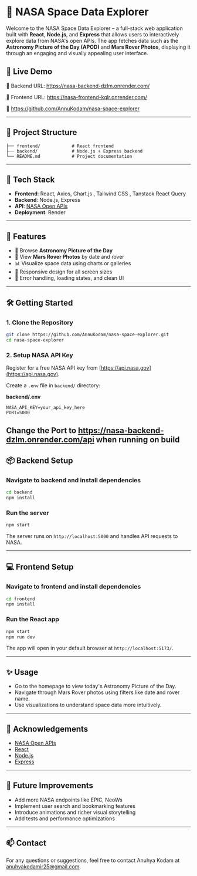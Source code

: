 # 🚀 NASA Space Data Explorer

Welcome to the NASA Space Data Explorer – a full-stack web application built with **React**, **Node.js**, and **Express** that allows users to interactively explore data from NASA's open APIs. The app fetches data such as the **Astronomy Picture of the Day (APOD)** and **Mars Rover Photos**, displaying it through an engaging and visually appealing user interface.

## 🌌 Live Demo

🔗 Backend URL: https://nasa-backend-dzlm.onrender.com/

🔗 Frontend URL: https://nasa-frontend-kqlr.onrender.com/

🔗 https://github.com/AnnuKodam/nasa-space-explorer

---

## 📁 Project Structure

```
├── frontend/            # React frontend
├── backend/             # Node.js + Express backend
└── README.md            # Project documentation
```

---

## 🧰 Tech Stack

- **Frontend**: React, Axios, Chart.js , Tailwind CSS , Tanstack React Query
- **Backend**: Node.js, Express
- **API**: [NASA Open APIs](https://api.nasa.gov/)
- **Deployment**: Render

---

## 🚀 Features

- 🌠 Browse **Astronomy Picture of the Day**
- 🤖 View **Mars Rover Photos** by date and rover
- 📊 Visualize space data using charts or galleries
- 🧭 Responsive design for all screen sizes
- 🧪 Error handling, loading states, and clean UI

---

## 🛠️ Getting Started

### 1. Clone the Repository

```bash
git clone https://github.com/AnnuKodam/nasa-space-explorer.git
cd nasa-space-explorer
```

### 2. Setup NASA API Key

Register for a free NASA API key from [https://api.nasa.gov](https://api.nasa.gov).

Create a `.env` file in `backend/` directory:

**backend/.env**

```
NASA_API_KEY=your_api_key_here
PORT=5000
```

## Change the Port to https://nasa-backend-dzlm.onrender.com/api when running on build

## 📦 Backend Setup

### Navigate to backend and install dependencies

```bash
cd backend
npm install
```

### Run the server

```bash
npm start
```

The server runs on `http://localhost:5000` and handles API requests to NASA.

---

## 💻 Frontend Setup

### Navigate to frontend and install dependencies

```bash
cd frontend
npm install
```

### Run the React app

```bash
npm start
npm run dev
```

The app will open in your default browser at `http://localhost:5173/`.

---

## ✨ Usage

- Go to the homepage to view today's Astronomy Picture of the Day.
- Navigate through Mars Rover photos using filters like date and rover name.
- Use visualizations to understand space data more intuitively.

---

## 🙌 Acknowledgements

- [NASA Open APIs](https://api.nasa.gov/)
- [React](https://reactjs.org/)
- [Node.js](https://nodejs.org/)
- [Express](https://expressjs.com/)

---

## 🧠 Future Improvements

- Add more NASA endpoints like EPIC, NeoWs
- Implement user search and bookmarking features
- Introduce animations and richer visual storytelling
- Add tests and performance optimizations

---

## 📫 Contact

For any questions or suggestions, feel free to contact Anuhya Kodam at anuhyakodamir25@gmail.com.
